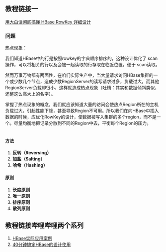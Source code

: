 ## 教程链接一

[用大白话彻底搞懂 HBase RowKey 详细设计](https://blog.csdn.net/FL63Zv9Zou86950w/article/details/106066082)

### 问题

热点现象：

我们知道HBase中的行是按照rowkey的字典顺序排序的，这种设计优化了 scan操作，可以将相关的行以及会被一起读取的行存取在临近位置，便于 scan读取。

然而万事万物都有两面性，在咱们实际生产中，当大量请求访问HBase集群的一个或少数几个节点，造成少数RegionServer的读写请求过多，负载过大，而其他RegionServer负载却很小，这样就造成热点现象（吐槽：其实和数据倾斜类似，还整这么高大上的名字）。

掌握了热点现象的概念，我们就应该知道大量的访问会使热点Region所在的主机负载过大，引起性能下降，甚至导致Region不可用。所以我们在向HBase中插入数据的时候，应优化RowKey的设计，使数据被写入集群的多个region，而不是一个。尽量均衡地把记录分散到不同的Region中去，平衡每个Region的压力。  
 

#### 方法

1. **反转（Reversing）**
2. **加盐（Salting）**
3. **哈希（Hashing）**

#### 原则

1. **长度原则**
2. **唯一原则**
3. **排序原则**
4. **散列原则**

## 教程链接哔哩哔哩两个系列

1. [HBase实际应用案例](https://www.bilibili.com/video/BV1yb411X7hE)
2. [40分钟搞定HBase的设计使用](https://www.bilibili.com/video/BV1iP4y1t7CM?p=1)